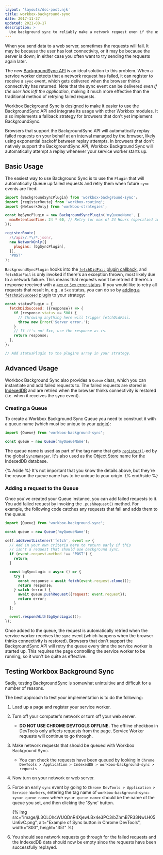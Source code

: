```yaml
---
layout: 'layouts/doc-post.njk'
title: workbox-background-sync
date: 2017-11-27
updated: 2021-08-17
description: >
  Use background sync to reliably make a network request even if the user is offline.
---
```


When you send data to a web server, sometimes the requests will fail. It
may be because the user has lost connectivity, or it may be because the
server is down; in either case you often want to try sending the requests
again later.

The new [BackgroundSync API](https://wicg.github.io/BackgroundSync/spec/)
is an ideal solution to this problem. When a service worker detects that a
network request has failed, it can register to receive a `sync` event,
which gets delivered when the browser thinks connectivity has returned.
Note that the sync event can be delivered _even if the user has left the
application_, making it much more effective than the traditional method of
retrying failed requests.

Workbox Background Sync is designed to make it easier to use the
BackgroundSync API and integrate its usage with other Workbox modules. It
also implements a fallback strategy for browsers that don't yet implement
BackgroundSync.

Browsers that support the BackgroundSync API will automatically replay failed
requests on your behalf at an
[interval managed by the browser](/blog/background-sync/#how-to-request-a-background-sync),
likely using exponential backoff between replay attempts. In browsers that
don't natively support the BackgroundSync API, Workbox Background Sync will
automatically attempt a replay whenever your service worker starts up.

## Basic Usage

The easiest way to use Background Sync is to use the `Plugin` that will
automatically Queue up failed requests and retry them when future `sync`
events are fired.

```js
import {BackgroundSyncPlugin} from 'workbox-background-sync';
import {registerRoute} from 'workbox-routing';
import {NetworkOnly} from 'workbox-strategies';

const bgSyncPlugin = new BackgroundSyncPlugin('myQueueName', {
  maxRetentionTime: 24 * 60, // Retry for max of 24 Hours (specified in minutes)
});

registerRoute(
  /\/api\/.*\/*.json/,
  new NetworkOnly({
    plugins: [bgSyncPlugin],
  }),
  'POST'
);
```

[comment]: <> (TODO: update the using-plugins link when that doc is migrated)
`BackgroundSyncPlugin` hooks into the
[`fetchDidFail` plugin callback](/docs/workbox/using-plugins/), and
`fetchDidFail` is only invoked if there's an exception thrown, most likely due
to a network failure. This means that requests won't be retried if there's a
response received with a
[`4xx` or `5xx` error status](https://developer.mozilla.org/docs/Web/HTTP/Status).
If you would like to retry all requests that result in, e.g., a `5xx` status,
you can do so by
[adding a `fetchDidSucceed` plugin](https://github.com/GoogleChrome/workbox/issues/2599#issuecomment-900304969)
to your strategy:

```js
const statusPlugin = {
  fetchDidSucceed: ({response}) => {
    if (response.status >= 500) {
      // Throwing anything here will trigger fetchDidFail.
      throw new Error('Server error.');
    }
    // If it's not 5xx, use the response as-is.
    return response;
  },
};

// Add statusPlugin to the plugins array in your strategy.
```

## Advanced Usage

Workbox Background Sync also provides a `Queue` class, which you can
instantiate and add failed requests to. The failed requests are stored
in [IndexedDB](https://developer.mozilla.org/docs/Web/API/IndexedDB_API)
and are retried when the browser thinks connectivity is restored (i.e.
when it receives the sync event).

### Creating a Queue

To create a Workbox Background Sync Queue you need to construct it with
a queue name (which must be unique to your
[origin](https://developer.mozilla.org/docs/Web/Security/Same-origin_policy#Definition_of_an_origin)):

```js
import {Queue} from 'workbox-background-sync';

const queue = new Queue('myQueueName');
```

The queue name is used as part of the tag name that gets
[`register()`](https://wicg.github.io/BackgroundSync/spec/#dom-syncmanager-register)-ed
by the global
[`SyncManager`](https://wicg.github.io/BackgroundSync/spec/#sync-manager-interface). It's
also used as the
[Object Store](https://developer.mozilla.org/docs/Web/API/IDBObjectStore) name for
the IndexedDB database.

{% Aside %}
It's not important that you know the details above, but they're the reason
the queue name has to be unique to your origin.
{% endAside %}

### Adding a request to the Queue

Once you've created your Queue instance, you can add failed requests to it.
You add failed request by invoking the `.pushRequest()` method. For example,
the following code catches any requests that fail and adds them to the queue:

```js
import {Queue} from 'workbox-background-sync';

const queue = new Queue('myQueueName');

self.addEventListener('fetch', event => {
  // Add in your own criteria here to return early if this
  // isn't a request that should use background sync.
  if (event.request.method !== 'POST') {
    return;
  }

  const bgSyncLogic = async () => {
    try {
      const response = await fetch(event.request.clone());
      return response;
    } catch (error) {
      await queue.pushRequest({request: event.request});
      return error;
    }
  };

  event.respondWith(bgSyncLogic());
});
```

Once added to the queue, the request is automatically retried when the
service worker receives the `sync` event (which happens when the browser
thinks connectivity is restored). Browsers that don't support the
BackgroundSync API will retry the queue every time the service worker is
started up. This requires the page controlling the service worker to be
running, so it won't be quite as effective.

## Testing Workbox Background Sync

Sadly, testing BackgroundSync is somewhat unintuitive and difficult
for a number of reasons.

The best approach to test your implementation is to do the following:

1. Load up a page and register your service worker.
1. Turn off your computer's network or turn off your web server.
   - **DO NOT USE CHROME DEVTOOLS OFFLINE.** The offline checkbox in
     DevTools only affects requests from the page. Service Worker requests
     will continue to go through.
1. Make network requests that should be queued with Workbox Background Sync.
   - You can check the requests have been queued by looking in
     `Chrome DevTools > Application > IndexedDB > workbox-background-sync > requests`
1. Now turn on your network or web server.
1. Force an early `sync` event by going to
   `Chrome DevTools > Application > Service Workers`, entering the tag name of
   `workbox-background-sync:<your queue name>` where `<your queue name>` should be
   the name of the queue you set, and then clicking the 'Sync' button.

   {% Img src="image/jL3OLOhcWUQDnR4XjewLBx4e3PC3/bZhmB7R33NwLH05Un6vC.png", alt="Example of Sync button in Chrome DevTools", width="800", height="351" %}

1. You should see network requests go through for the failed requests and
   the IndexedDB data should now be empty since the requests have been
   successfully replayed.
